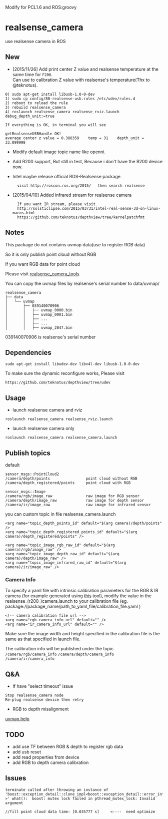 Modify for PCL1.6 and ROS:groovy

# realsense_camera
use realsense camera in ROS



## New

* [2015/11/26] Add print center Z value and realsense temperature at the same time for `F200`.  
Can use to calibration Z value with realsense's temperature(Thx to @teknotus).

```
0) sudo apt-get install libusb-1.0-0-dev  
1) sudo cp config/80-realsense-usb.rules /etc/udev/rules.d  
2) reboot to reload the rule  
3) rebuild realsense_camera  
4) roslaunch realsense_camera realsense_rviz.launch debug_depth_unit:=true

If everything is OK, in terminal you will see  

getRealsenseUSBHandle OK!  
average center z value = 0.388359    temp = 31    depth_unit = 33.099998
```

* Modify default image topic name like openni.

* Add R200 support, But still in test, Because i don't have the R200 device now.

* Intel maybe release official ROS-Realsense package.

		visit http://roscon.ros.org/2015/   then search realsense


* [2015/04/10] Added infrared stream for realsense camera

        If you want IR stream, please visit
        http://solsticlipse.com/2015/03/31/intel-real-sense-3d-on-linux-macos.html
        https://github.com/teknotus/depthview/tree/kernelpatchfmt




## Notes
This package do not contains uvmap data(use to register RGB data)

So it is only publish point cloud without RGB

If you want RGB data for point cloud

Please visit [realsense_camera_tools](https://github.com/BlazingForests/realsense_camera_tools)

You can copy the uvmap files by realsense's serial number to data/uvmap/

```
realsense_camera
├── data
│   └── uvmap
│       ├── 039140070906
│       │   ├── uvmap_0000.bin
│       │   ├── uvmap_0001.bin
│       │   ├── ...
│       │   ├── ...
│       │   ├── uvmap_2047.bin
```

039140070906 is realsense's serial number



## Dependencies

```
sudo apt-get install libudev-dev libv4l-dev libusb-1.0-0-dev
```

To make sure the dynamic reconfigure works, Please visit

```
https://github.com/teknotus/depthview/tree/udev
```

## Usage

* launch realsense camera and rviz
```
roslaunch realsense_camera realsense_rviz.launch
```

* launch realsense camera only
```
roslaunch realsense_camera realsense_camera.launch
```


## Publish topics

default

```
sensor_msgs::PointCloud2
/camera/depth/points                point cloud without RGB
/camera/depth_registered/points     point cloud with RGB

sensor_msgs::Image
/camera/rgb/image_raw               raw image for RGB sensor
/camera/depth/image_raw             raw image for depth sensor
/camera/ir/image_raw                raw image for infrared sensor
```

you can custom topic in file realsense_camera.launch

```
<arg name="topic_depth_points_id" default="$(arg camera)/depth/points" />
<arg name="topic_depth_registered_points_id" default="$(arg camera)/depth_registered/points" />

<arg name="topic_image_rgb_raw_id" default="$(arg camera)/rgb/image_raw" />
<arg name="topic_image_depth_raw_id" default="$(arg camera)/depth/image_raw" />
<arg name="topic_image_infrared_raw_id" default="$(arg camera)/ir/image_raw" />
```

### Camera Info
To specify a yaml file with intrinsic calibration parameters for the RGB & IR camera (for example generated using [this](http://wiki.ros.org/camera_calibration/Tutorials/MonocularCalibration) tool), modify the value in the realsense_(r200_)camera.launch to your calibration file (eg. package://package_name/path_to_yaml_file/calibration_file.yaml )
```
<!-- camera calibration file url -->
<arg name="rgb_camera_info_url" default="" />
<arg name="ir_camera_info_url" default="" />
```
Make sure the image width and height specified in the calibration file is the same as that specified in launch file.

The calibration info will be published under the topic  `/camera/rgb/camera_info` `/camera/depth/camera_info` `/camera/ir/camera_info`


## Q&A

* If have "select timeout" issue
```
Stop realsense_camera node
Re-plug realsense device then retry
```

* RGB to depth misalignment

[uvmap help](https://github.com/BlazingForests/realsense_camera_tools/blob/master/README.md#qa)


## TODO

* add use TF between RGB & depth to register rgb data
* add usb reset
* add read properties from device
* add RGB to depth camera calibration


## Issues

```
terminate called after throwing an instance of 'boost::exception_detail::clone_impl<boost::exception_detail::error_info_injector<boost::lock_error> >' what():  boost: mutex lock failed in pthread_mutex_lock: Invalid argument

```

```
//fill point cloud data time: [0.035777 s]     <----  need optimize
```
